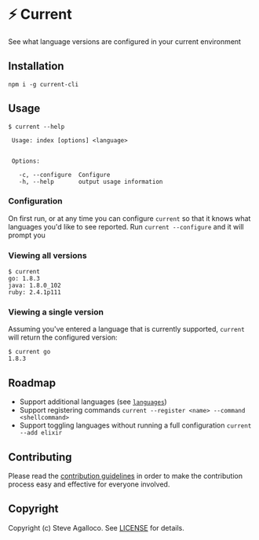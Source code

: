 # ⚡️ Current

See what language versions are configured in your current environment

## Installation

```
npm i -g current-cli
```

## Usage

```
$ current --help

 Usage: index [options] <language>


 Options:

   -c, --configure  Configure
   -h, --help       output usage information
```

### Configuration

On first run, or at any time you can configure `current` so that it knows what languages you'd like to see reported. Run `current --configure` and it will prompt you

### Viewing all versions

```
$ current
go: 1.8.3
java: 1.8.0_102
ruby: 2.4.1p111
```

### Viewing a single version

Assuming you've entered a language that is currently supported, `current` will return the configured version:

```
$ current go
1.8.3
```

## Roadmap

* Support additional languages (see [`languages`](https://github.com/stve/current-cli/blob/master/lib/languages.js))
* Support registering commands `current --register <name> --command <shellcommand>`
* Support toggling languages without running a full configuration `current --add elixir`

## Contributing

Please read the [contribution guidelines](CONTRIBUTING.md) in order to make the contribution process easy and effective for everyone involved.

## Copyright

Copyright (c) Steve Agalloco. See [LICENSE](https://github.com/stve/current-cli/blob/master/LICENSE.md) for details.
